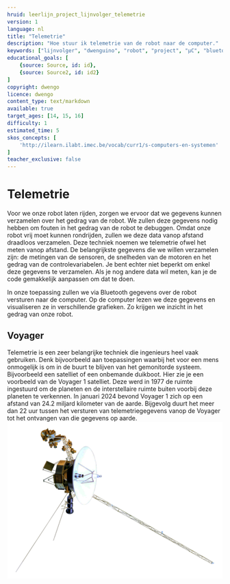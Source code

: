 ```yaml
---
hruid: leerlijn_project_lijnvolger_telemetrie
version: 1
language: nl
title: "Telemetrie"
description: "Hoe stuur ik telemetrie van de robot naar de computer."
keywords: ["lijnvolger", "dwenguino", "robot", "project", "µC", "bluetooth", "telemetrie"]
educational_goals: [
    {source: Source, id: id}, 
    {source: Source2, id: id2}
]
copyright: dwengo
licence: dwengo
content_type: text/markdown
available: true
target_ages: [14, 15, 16]
difficulty: 1
estimated_time: 5
skos_concepts: [
    'http://ilearn.ilabt.imec.be/vocab/curr1/s-computers-en-systemen'
]
teacher_exclusive: false
---
```


# Telemetrie

Voor we onze robot laten rijden, zorgen we ervoor dat we gegevens kunnen verzamelen over het gedrag van de robot. We zullen deze gegevens nodig hebben om fouten in het gedrag van de robot te debuggen. Omdat onze robot vrij moet kunnen rondrijden, zullen we deze data vanop afstand draadloos verzamelen. Deze techniek noemen we telemetrie ofwel het meten vanop afstand. De belangrijkste gegevens die we willen verzamelen zijn: de metingen van de sensoren, de snelheden van de motoren en het gedrag van de controlevariabelen. Je bent echter niet beperkt om enkel deze gegevens te verzamelen. Als je nog andere data wil meten, kan je de code gemakkelijk aanpassen om dat te doen.

In onze toepassing zullen we via Bluetooth gegevens over de robot versturen naar de computer. Op de computer lezen we deze gegevens en visualiseren ze in verschillende grafieken. Zo krijgen we inzicht in het gedrag van onze robot.

<div class="dwengo-content sideinfo">
<h2 class="title">Voyager</h2>
<div class="content">
Telemetrie is een zeer belangrijke techniek die ingenieurs heel vaak gebruiken. Denk bijvoorbeeld aan toepassingen waarbij het voor een mens onmogelijk is om in de buurt te blijven van het gemonitorde systeem. Bijvoorbeeld een satelliet of een onbemande duikboot. Hier zie je een voorbeeld van de Voyager 1 satelliet. Deze werd in 1977 de ruimte ingestuurd om de planeten en de interstellaire ruimte buiten voorbij deze planeten te verkennen. In januari 2024 bevond Voyager 1 zich op een afstand van 24.2 miljard kilometer van de aarde. Bijgevolg duurt het meer dan 22 uur tussen het versturen van telemetriegegevens vanop de Voyager tot het ontvangen van die gegevens op aarde. 
<img src="img/voyager.png"></img>
</div>
</div>